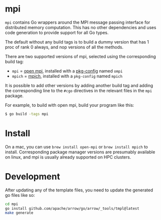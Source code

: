 # mpi

`mpi` contains Go wrappers around the MPI message passing interface for distributed memory computation.  This has no other dependencies and uses code generation to provide support for all Go types.

The default without any build tags is to build a dummy version that has 1 proc of rank 0 always, and nop versions of all the methods.

There are two supported versions of mpi, selected using the corresponding build tag:
* `mpi` = [open mpi](https://www.open-mpi.org/), installed with a [pkg-config](https://en.wikipedia.org/wiki/Pkg-config) named `ompi`
* `mpich` = [mpich](https://www.mpich.org/), installed with a `pkg-config` named `mpich`

It is possible to add other versions by adding another build tag and adding the corresponding line to the `#cgo` directives in the relevant files in the `mpi` package.

For example, to build with open mpi, build your program like this:
```sh
$ go build -tags mpi
```

# Install

On a mac, you can use `brew install open-mpi` or `brew install mpich` to install.  Corresponding package manager versions are presumably available on linux, and mpi is usually already supported on HPC clusters.

# Development

After updating any of the template files, you need to update the generated go files like so:
```bash
cd mpi
go install github.com/apache/arrow/go/arrow/_tools/tmpl@latest
make generate
```
